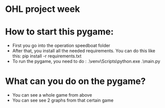 # OHL project week

# How to start this pygame:

- First you go into the operation speedboat folder
- After that, you install all the needed requirements. You can do this like this: pip install -r requirements.txt
- To run the pygame, you need to do : .\venv\Scripts\python.exe .\main.py


# What can you do on the pygame?

- You can see a whole game from above
- You can see see 2 graphs from that certain game